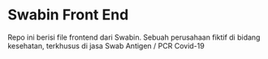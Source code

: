 # Swabin Front End

Repo ini berisi file frontend dari Swabin. Sebuah perusahaan fiktif di bidang kesehatan, terkhusus di jasa Swab Antigen / PCR Covid-19
